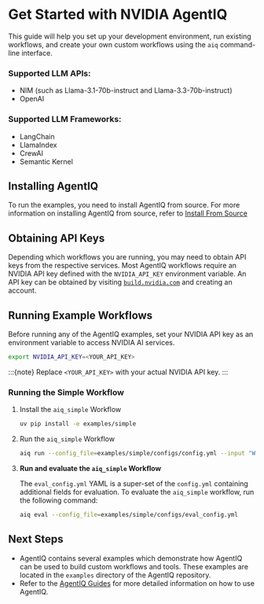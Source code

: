 <!--
SPDX-FileCopyrightText: Copyright (c) 2024-2025, NVIDIA CORPORATION & AFFILIATES. All rights reserved.
SPDX-License-Identifier: Apache-2.0

Licensed under the Apache License, Version 2.0 (the "License");
you may not use this file except in compliance with the License.
You may obtain a copy of the License at

http://www.apache.org/licenses/LICENSE-2.0

Unless required by applicable law or agreed to in writing, software
distributed under the License is distributed on an "AS IS" BASIS,
WITHOUT WARRANTIES OR CONDITIONS OF ANY KIND, either express or implied.
See the License for the specific language governing permissions and
limitations under the License.
-->

# Get Started with NVIDIA AgentIQ

This guide will help you set up your development environment, run existing workflows, and create your own custom workflows using the `aiq` command-line interface.

### Supported LLM APIs:
- NIM (such as Llama-3.1-70b-instruct and Llama-3.3-70b-instruct)
- OpenAI

### Supported LLM Frameworks:
- LangChain
- LlamaIndex
- CrewAI
- Semantic Kernel

## Installing AgentIQ
To run the examples, you need to install AgentIQ from source. For more information on installing AgentIQ from source, refer to [Install From Source](./install.md#install-from-source)

## Obtaining API Keys
Depending which workflows you are running, you may need to obtain API keys from the respective services. Most AgentIQ workflows require an NVIDIA API key defined with the `NVIDIA_API_KEY` environment variable. An API key can be obtained by visiting [`build.nvidia.com`](https://build.nvidia.com/) and creating an account.

## Running Example Workflows

Before running any of the AgentIQ examples, set your NVIDIA API key as an
environment variable to access NVIDIA AI services.

```bash
export NVIDIA_API_KEY=<YOUR_API_KEY>
```

:::{note}
Replace `<YOUR_API_KEY>` with your actual NVIDIA API key.
:::

### Running the Simple Workflow

1. Install the `aiq_simple` Workflow

    ```bash
    uv pip install -e examples/simple
    ```

2. Run the `aiq_simple` Workflow

    ```bash
    aiq run --config_file=examples/simple/configs/config.yml --input "What is LangSmith"
    ```

3. **Run and evaluate the `aiq_simple` Workflow**

    The `eval_config.yml` YAML is a super-set of the `config.yml` containing additional fields for evaluation. To evaluate the `aiq_simple` workflow, run the following command:
    ```bash
    aiq eval --config_file=examples/simple/configs/eval_config.yml
    ```


## Next Steps

* AgentIQ contains several examples which demonstrate how AgentIQ can be used to build custom workflows and tools. These examples are located in the `examples` directory of the AgentIQ repository.
* Refer to the [AgentIQ Guides](../guides/index.md) for more detailed information on how to use AgentIQ.
